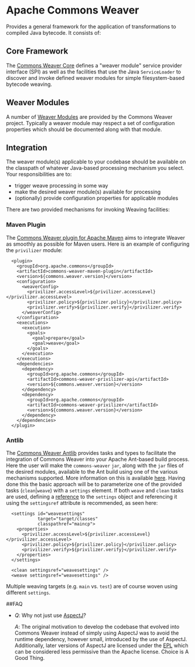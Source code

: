 <!--
Licensed to the Apache Software Foundation (ASF) under one
or more contributor license agreements.  See the NOTICE file
distributed with this work for additional information
regarding copyright ownership.  The ASF licenses this file
to you under the Apache License, Version 2.0 (the
"License"); you may not use this file except in compliance
with the License.  You may obtain a copy of the License at

  http://www.apache.org/licenses/LICENSE-2.0

Unless required by applicable law or agreed to in writing,
software distributed under the License is distributed on an
"AS IS" BASIS, WITHOUT WARRANTIES OR CONDITIONS OF ANY
KIND, either express or implied.  See the License for the
specific language governing permissions and limitations
under the License.
-->

# Apache Commons Weaver

Provides a general framework for the application of
transformations to compiled Java bytecode. It consists of:

## Core Framework
The [Commons Weaver Core](commons-weaver/index.html)
defines a "weaver module" service provider interface (SPI) as well as
the facilities that use the Java `ServiceLoader` to discover and invoke
defined weaver modules for simple filesystem-based bytecode weaving.

## Weaver Modules
A number of [Weaver Modules](commons-weaver-modules-parent/index.html)
are provided by the Commons Weaver project.
Typically a weaver module may respect a set of configuration
properties which should be documented along with that module.

## Integration
The weaver module(s) applicable to your codebase should be available
on the classpath of whatever Java-based processing mechanism you select.
Your responsibilities are to:

 - trigger weave processing in some way
 - make the desired weaver module(s) available for processing
 - (optionally) provide configuration properties for applicable modules

There are two provided mechanisms for invoking Weaving facilities:

### Maven Plugin
The [Commons Weaver plugin for Apache Maven][mvnplugin] aims to integrate
Weaver as smoothly as possible for Maven users. Here is an example
of configuring the `privilizer` module:

      <plugin>
        <groupId>org.apache.commons</groupId>
        <artifactId>commons-weaver-maven-plugin</artifactId>
        <version>${commons.weaver.version}</version>
        <configuration>
          <weaverConfig>
            <privilizer.accessLevel>${privilizer.accessLevel}</privilizer.accessLevel>
            <privilizer.policy>${privilizer.policy}</privilizer.policy>
            <privilizer.verify>${privilizer.verify}</privilizer.verify>
          </weaverConfig>
        </configuration>
        <executions>
          <execution>
            <goals>
              <goal>prepare</goal>
              <goal>weave</goal>
            </goals>
          </execution>
        </executions>
        <dependencies>
          <dependency>
            <groupId>org.apache.commons</groupId>
            <artifactId>commons-weaver-privilizer-api</artifactId>
            <version>${commons.weaver.version}</version>
          </dependency>
          <dependency>
            <groupId>org.apache.commons</groupId>
            <artifactId>commons-weaver-privilizer</artifactId>
            <version>${commons.weaver.version}</version>
          </dependency>
        </dependencies>
      </plugin>

### Antlib
The [Commons Weaver Antlib][antlib] provides tasks and types to
facilitate the integration of Commons Weaver into your Apache Ant-based
build process. Here the user will make the `commons-weaver` `jar`,
along with the `jar` files of the desired modules, available to
the Ant build using one of the various mechanisms supported. More
information on this is available [here][antxt]. Having done this the
basic approach will be to parameterize one of the provided tasks
(`clean`|`weave`) with a `settings` element. If both `weave` and `clean`
tasks are used, defining a [reference][antref] to the `settings` object
and referencing it using the `settingsref` attribute is recommended, as
seen here:

      <settings id="weavesettings"
                target="target/classes"
                classpathref="maincp">
        <properties>
          <privilizer.accessLevel>${privilizer.accessLevel}</privilizer.accessLevel>
          <privilizer.policy>${privilizer.policy}</privilizer.policy>
          <privilizer.verify>${privilizer.verify}</privilizer.verify>
        </properties>
      </settings>

      <clean settingsref="weavesettings" />
      <weave settingsref="weavesettings" />

Multiple weaving targets (e.g. `main` vs. `test`) are of course woven
using different `settings`.

##FAQ

* *Q*: Why not just use [AspectJ](http://eclipse.org/aspectj/)?

    *A*: The original motivation to develop the codebase that evolved into
         Commons Weaver instead of simply using AspectJ was to avoid the
         runtime dependency, however small, introduced by the use of AspectJ.
         Additionally, later versions of AspectJ are licensed under the
         [EPL](http://eclipse.org/legal/epl-v10.html) which can be
         considered less permissive than the Apache license. Choice is
         A Good Thing.

[mvnplugin]: commons-weaver-maven-plugin/plugin-info.html
[antlib]: commons-weaver-antlib-parent/commons-weaver-antlib/index.html
[antxt]: http://ant.apache.org/manual/using.html#external-tasks
[antref]: http://ant.apache.org/manual/using.html#references
